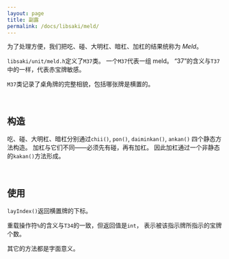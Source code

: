 ```yaml
---
layout: page
title: 副露
permalink: /docs/libsaki/meld/
---
```


为了处理方便，我们把吃、碰、大明杠、暗杠、加杠的结果统称为 *Meld*。

`libsaki/unit/meld.h`定义了`M37`类。
一个`M37`代表一组 meld。
“37”的含义与`T37`中的一样，代表赤宝牌敏感。

`M37`类记录了桌角牌的完整相貌，包括哪张牌是横置的。

<br />

## 构造

吃、碰、大明杠、暗杠分别通过`chii()`, `pon()`, `daiminkan()`, `ankan()`
四个静态方法构造。
加杠与它们不同——必须先有碰，再有加杠。
因此加杠通过一个非静态的`kakan()`方法形成。

<br />

## 使用

`layIndex()`返回横置牌的下标。

重载操作符`%`的含义与`T34`的一致，但返回值是`int`，
表示被该指示牌所指示的宝牌个数。

其它的方法都是字面意义。

